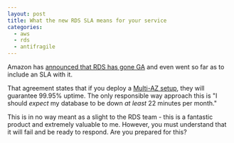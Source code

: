 ```yaml
---
layout: post
title: What the new RDS SLA means for your service
categories:
  - aws
  - rds
  - antifragile
---
```


Amazon has [announced that RDS has gone GA](http://aws.amazon.com/about-aws/whats-new/2013/06/05/amazon-rds-ga-sla/) and even went so far as to include an SLA with it.

That agreement states that if you deploy a [Multi-AZ setup](http://aws.amazon.com/rds/multi-az/), they will guarantee 99.95% uptime.  The only responsible way approach this is "I should _expect_ my database to be down _at least_ 22 minutes per month."

This is in no way meant as a slight to the RDS team - this is a fantastic product and extremely valuable to me.  However, you must understand that it will fail and be ready to respond.  Are you prepared for this?
